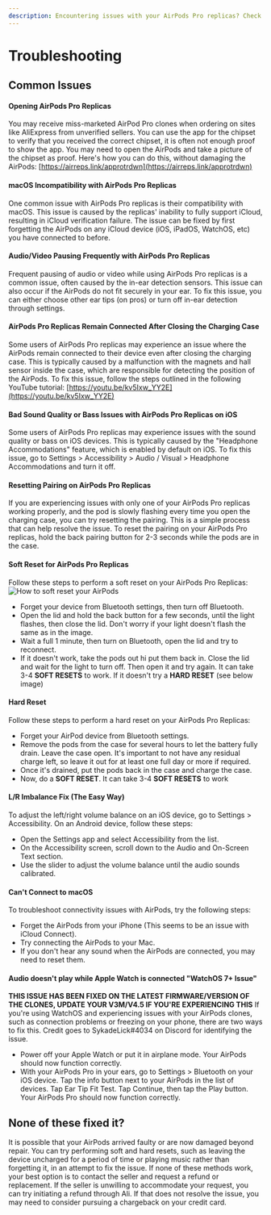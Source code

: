 ```yaml
---
description: Encountering issues with your AirPods Pro replicas? Check out this troubleshooting guide to find solutions for common issues such as opening AirPods, macOS compatibility, audio/video pausing, connectivity problems, sound quality, and more.
---
```


# Troubleshooting

## **Common Issues**

#### **Opening AirPods Pro Replicas**
You may receive miss-marketed AirPod Pro clones when ordering on sites like AliExpress from unverified sellers. You can use the app for the chipset to verify that you received the correct chipset, it is often not enough proof to show the app. You may need to open the AirPods and take a picture of the chipset as proof. Here's how you can do this, without damaging the AirPods: [https://airreps.link/approtrdwn](https://airreps.link/approtrdwn)

#### **macOS Incompatibility with AirPods Pro Replicas**
One common issue with AirPods Pro replicas is their compatibility with macOS. This issue is caused by the replicas' inability to fully support iCloud, resulting in iCloud verification failure. The issue can be fixed by first forgetting the AirPods on any iCloud device (iOS, iPadOS, WatchOS, etc) you have connected to before.

#### **Audio/Video Pausing Frequently with AirPods Pro Replicas**
Frequent pausing of audio or video while using AirPods Pro replicas is a common issue, often caused by the in-ear detection sensors. This issue can also occur if the AirPods do not fit securely in your ear. To fix this issue, you can either choose other ear tips (on pros) or turn off in-ear detection through settings.

#### **AirPods Pro Replicas Remain Connected After Closing the Charging Case**
Some users of AirPods Pro replicas may experience an issue where the AirPods remain connected to their device even after closing the charging case. This is typically caused by a malfunction with the magnets and hall sensor inside the case, which are responsible for detecting the position of the AirPods. To fix this issue, follow the steps outlined in the following YouTube tutorial: [https://youtu.be/kv5Ixw_YY2E](https://youtu.be/kv5Ixw_YY2E)

#### **Bad Sound Quality or Bass Issues with AirPods Pro Replicas on iOS**
Some users of AirPods Pro replicas may experience issues with the sound quality or bass on iOS devices. This is typically caused by the "Headphone Accommodations" feature, which is enabled by default on iOS. To fix this issue, go to Settings > Accessibility > Audio / Visual > Headphone Accommodations and turn it off.

#### **Resetting Pairing on AirPods Pro Replicas**
If you are experiencing issues with only one of your AirPods Pro replicas working properly, and the pod is slowly flashing every time you open the charging case, you can try resetting the pairing. This is a simple process that can help resolve the issue. To reset the pairing on your AirPods Pro replicas, hold the back pairing button for 2-3 seconds while the pods are in the case.

#### **Soft Reset for AirPods Pro Replicas**
Follow these steps to perform a soft reset on your AirPods Pro Replicas:
![How to soft reset your AirPods](/airpodssoftreset.png)
- Forget your device from Bluetooth settings, then turn off Bluetooth.
- Open the lid and hold the back button for a few seconds, until the light flashes, then close the lid. Don't worry if your light doesn't flash the same as in the image.
- Wait a full 1 minute, then turn on Bluetooth, open the lid and try to reconnect.
- If it doesn't work, take the pods out hi put them back in. Close the lid and wait for the light to turn off. Then open it and try again. It can take 3-4 **SOFT RESETS** to work. If it doesn't try a **HARD RESET** (see below image)

#### **Hard Reset**
Follow these steps to perform a hard reset on your AirPods Pro Replicas:
- Forget your AirPod device from Bluetooth settings.
- Remove the pods from the case for several hours to let the battery fully drain. Leave the case open. It's important to not have any residual charge left, so leave it out for at least one full day or more if required.
- Once it's drained, put the pods back in the case and charge the case.
- Now, do a **SOFT RESET**. It can take 3-4 **SOFT RESETS** to work

#### **L/R Imbalance Fix (The Easy Way)**
To adjust the left/right volume balance on an iOS device, go to Settings > Accessibility. On an Android device, follow these steps:
- Open the Settings app and select Accessibility from the list.
- On the Accessibility screen, scroll down to the Audio and On-Screen Text section.
- Use the slider to adjust the volume balance until the audio sounds calibrated.

#### **Can't Connect to macOS**
To troubleshoot connectivity issues with AirPods, try the following steps:
- Forget the AirPods from your iPhone (This seems to be an issue with iCloud Connect).
- Try connecting the AirPods to your Mac.
- If you don't hear any sound when the AirPods are connected, you may need to reset them.

#### **Audio doesn't play while Apple Watch is connected "WatchOS 7+ Issue"**
**THIS ISSUE HAS BEEN FIXED ON THE LATEST FIRMWARE/VERSION OF THE CLONES, UPDATE YOUR V3M/V4.5 IF YOU'RE EXPERIENCING THIS**
If you're using WatchOS and experiencing issues with your AirPods clones, such as connection problems or freezing on your phone, there are two ways to fix this. Credit goes to SykadeLick#4034 on Discord for identifying the issue.
- Power off your Apple Watch or put it in airplane mode. Your AirPods should now function correctly.
- With your AirPods Pro in your ears, go to Settings > Bluetooth on your iOS device. Tap the info button next to your AirPods in the list of devices. Tap Ear Tip Fit Test. Tap Continue, then tap the Play button. Your AirPods Pro should now function correctly.

## **None of these fixed it?**
It is possible that your AirPods arrived faulty or are now damaged beyond repair. You can try performing soft and hard resets, such as leaving the device uncharged for a period of time or playing music rather than forgetting it, in an attempt to fix the issue. If none of these methods work, your best option is to contact the seller and request a refund or replacement. If the seller is unwilling to accommodate your request, you can try initiating a refund through Ali. If that does not resolve the issue, you may need to consider pursuing a chargeback on your credit card.
